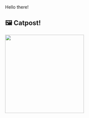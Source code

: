 Hello there!



## 🖼️ Catpost!

<sub>
    <img src="https://cdn2.thecatapi.com/images/c34.jpg" height="256">
</sub>

